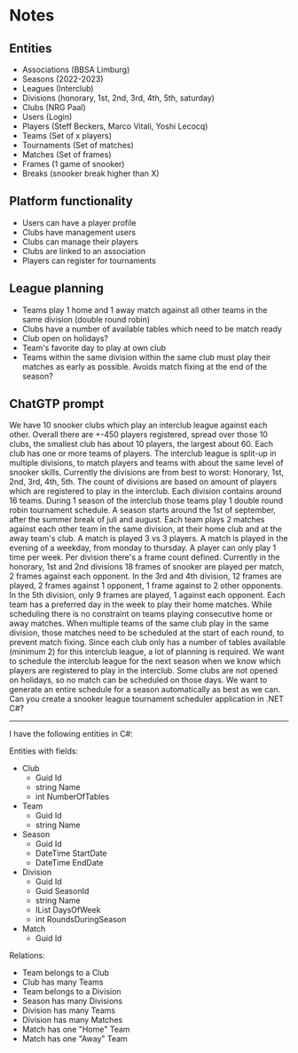 # Notes

## Entities

- Associations (BBSA Limburg)
- Seasons (2022-2023)
- Leagues (Interclub)
- Divisions (honorary, 1st, 2nd, 3rd, 4th, 5th, saturday)
- Clubs (NRG Paal)
- Users (Login)
- Players (Steff Beckers, Marco Vitali, Yoshi Lecocq)
- Teams (Set of x players)
- Tournaments (Set of matches)
- Matches (Set of frames)
- Frames (1 game of snooker)
- Breaks (snooker break higher than X)

## Platform functionality

- Users can have a player profile
- Clubs have management users
- Clubs can manage their players
- Clubs are linked to an association
- Players can register for tournaments

## League planning

- Teams play 1 home and 1 away match against all other teams in the same division (double round robin)
- Clubs have a number of available tables which need to be match ready
- Club open on holidays?
- Team's favorite day to play at own club
- Teams within the same division within the same club must play their matches as early as possible. Avoids match fixing at the end of the season?

## ChatGTP prompt

We have 10 snooker clubs which play an interclub league against each other. Overall there are +-450 players registered, spread over those 10 clubs, the smallest club has about 10 players, the largest about 60. Each club has one or more teams of players. The interclub league is split-up in multiple divisions, to match players and teams with about the same level of snooker skills. Currently the divisions are from best to worst: Honorary, 1st, 2nd, 3rd, 4th, 5th. The count of divisions are based on amount of players which are registered to play in the interclub. Each division contains around 16 teams. During 1 season of the interclub those teams play 1 double round robin tournament schedule. A season starts around the 1st of september, after the summer break of juli and august. Each team plays 2 matches against each other team in the same division, at their home club and at the away team's club. A match is played 3 vs 3 players. A match is played in the evening of a weekday, from monday to thursday. A player can only play 1 time per week. Per division there's a frame count defined. Currently in the honorary, 1st and 2nd divisions 18 frames of snooker are played per match, 2 frames against each opponent. In the 3rd and 4th division, 12 frames are played, 2 frames against 1 opponent, 1 frame against to 2 other opponents. In the 5th division, only 9 frames are played, 1 against each opponent. Each team has a preferred day in the week to play their home matches. While scheduling there is no constraint on teams playing consecutive home or away matches. When multiple teams of the same club play in the same division, those matches need to be scheduled at the start of each round, to prevent match fixing. Since each club only has a number of tables available (minimum 2) for this interclub league, a lot of planning is required. We want to schedule the interclub league for the next season when we know which players are registered to play in the interclub. Some clubs are not opened on holidays, so no match can be scheduled on those days. We want to generate an entire schedule for a season automatically as best as we can. Can you create a snooker league tournament scheduler application in .NET C#?

---

I have the following entities in C#:

Entities with fields:

- Club
  - Guid Id
  - string Name
  - int NumberOfTables
- Team
  - Guid Id
  - string Name
- Season
  - Guid Id
  - DateTime StartDate
  - DateTime EndDate
- Division
  - Guid Id
  - Guid SeasonId
  - string Name
  - IList<DayOfWeek> DaysOfWeek
  - int RoundsDuringSeason
- Match
  - Guid Id

Relations:

- Team belongs to a Club
- Club has many Teams
- Team belongs to a Division
- Season has many Divisions
- Division has many Teams
- Division has many Matches
- Match has one "Home" Team
- Match has one "Away" Team
